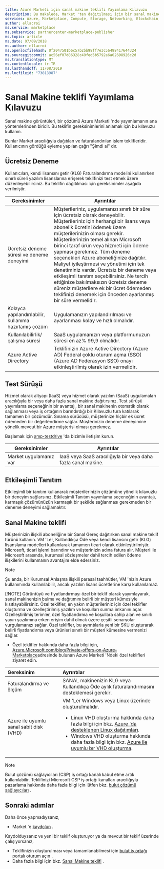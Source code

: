 ```yaml
---
title: Azure Marketi için sanal makine teklifi Yayımlama Kılavuzu
description: Bu makalede, Market 'ten dağıtılması için bir sanal makine ve yazılım ücretsiz deneme sürümü yayımlama gereksinimleri açıklanmaktadır.
services: Azure, Marketplace, Compute, Storage, Networking, Blockchain, Security
author: ellacroi
ms.service: marketplace
ms.subservice: partnercenter-marketplace-publisher
ms.topic: article
ms.date: 07/09/2018
ms.author: ellacroi
ms.openlocfilehash: 0f2047501b6c57b2bb98ff7e3c56498417644324
ms.sourcegitcommit: ac56ef07d86328c40fed5b5792a6a02698926c2d
ms.translationtype: MT
ms.contentlocale: tr-TR
ms.lasthandoff: 11/08/2019
ms.locfileid: "73818987"
---
```

# <a name="virtual-machine-offer-publishing-guide"></a>Sanal Makine teklifi Yayımlama Kılavuzu

Sanal makine görüntüleri, bir çözümü Azure Marketi 'nde yayımlamanın ana yöntemlerinden biridir. Bu teklifin gereksinimlerini anlamak için bu kılavuzu kullanın. 

Bunlar Market aracılığıyla dağıtılan ve faturalandırılan işlem teklifleridir. Kullanıcının gördüğü eyleme yapılan çağrı "Şimdi al" dır.

## <a name="free-trial"></a>Ücretsiz Deneme 

Kullanıcıları, kendi lisansını getir (KLG) Faturalandırma modelini kullanırken sınırlı süreli yazılım lisanslarına erişerek teklifinizi test etmek üzere düzenleyebilirsiniz. Bu teklifin dağıtılması için gereksinimler aşağıda verilmiştir. 

|Gereksinimler  |Ayrıntılar  |
|---------|---------|
|Ücretsiz deneme süresi ve deneme deneyimi     |   Müşterileriniz, uygulamanızı sınırlı bir süre için ücretsiz olarak deneyebilir. Müşterileriniz için herhangi bir lisans veya abonelik ücretini ödemek üzere müşterilerinizin olması gerekir. Müşterilerinizin temel alınan Microsoft birinci taraf ürün veya hizmeti için ödeme yapması gerekmez. Tüm deneme seçenekleri Azure aboneliğinize dağıtılır. Maliyet iyileştirmesi ve yönetimi için tek denetiminiz vardır. Ücretsiz bir deneme veya etkileşimli tanıtım seçebilirsiniz. Ne tercih ettiğinize bakılmaksızın ücretsiz deneme süreniz müşterilere ek bir ücret ödemeden teklifinizi denemek için önceden ayarlanmış bir süre vermelidir.|
|Kolayca yapılandırılabilir, kullanıma hazırlamış çözüm    |  Uygulamanızın yapılandırılması ve ayarlanması kolay ve hızlı olmalıdır.       |
|Kullanılabilirlik/çalışma süresi    |    SaaS uygulamanızın veya platformunuzun süresi en az% 99,9 olmalıdır.     |
|Azure Active Directory     |    Teklifinizin Azure Active Directory (Azure AD) Federal çoklu oturum açma (SSO) (Azure AD Federasyon SSO) onayı etkinleştirilmiş olarak izin vermelidir.     |

## <a name="test-drive"></a>Test Sürüşü

Hizmet olarak altyapı (IaaS) veya hizmet olarak yazılım (SaaS) uygulamaları aracılığıyla bir veya daha fazla sanal makine dağıtırsınız. Test sürüşü yayımlama seçeneğinin bir avantajı, bir sanal makinenin otomatik olarak sağlanması veya iş ortağının barındırdığı bir Kılavuzlu tura katılarak tamamen bir çözümdür. Sınama sürücüsü, müşterinize hiçbir ek ücret ödemeden bir değerlendirme sağlar. Müşterinizin deneme deneyimine yönelik mevcut bir Azure müşterisi olması gerekmez. 

Başlamak için [amp-testdrive](mailto:amp-testdrive@microsoft.com) 'da bizimle iletişim kurun. 

|Gereksinimler  |Ayrıntılar |
|---------|---------|
| Market uygulamanız var   |    IaaS veya SaaS aracılığıyla bir veya daha fazla sanal makine.      |

## <a name="interactive-demo"></a>Etkileşimli Tanıtım

Etkileşimli bir tanıtım kullanarak müşterilerinizin çözümüne yönelik kılavuzlu bir deneyim sağlarsınız. Etkileşimli Tanıtım yayımlama seçeneğinin avantajı, karmaşık çözümünüzün karmaşık bir şekilde sağlanması gerekmeden bir deneme deneyimi sağlamaktır. 

## <a name="virtual-machine-offer"></a>Sanal Makine teklifi

Müşterinizin ilişkili aboneliğine bir Sanal Gereç dağıtırken sanal makine teklif türünü kullanın. VM 'Ler, Kullandıkça Öde veya kendi lisansını getir (KLG) lisanslama modelleri kullanılarak tamamen ticari olarak etkinleştirilmiştir. Microsoft, ticari işlemi barındırır ve müşterinizin adına fatura alır. Müşteri ile Microsoft arasında, kurumsal sözleşmeler dahil tercih edilen ödeme ilişkilerini kullanmanın avantajını elde edersiniz.

> [!NOTE]
> Şu anda, bir Kurumsal Anlaşma ilişkili parasal taahhütler, VM 'nizin Azure kullanımında kullanılabilir, ancak yazılım lisans ücretlerine karşı kullanılamaz.  
> 
> [!NOTE]
> Görüntüyü ve fiyatlandırmayı özel bir teklif olarak yayımlayarak, sanal makinenizin bulma ve dağıtımını belirli bir müşteri kümesiyle kısıtlayabilirsiniz. Özel teklifler, en yakın müşterileriniz için özel teklifler oluşturma ve özelleştirilmiş yazılım ve koşulları sunma imkanını açar. Özelleştirilmiş terimler, özel fiyatlandırma ve koşullara sahip alan ve sınırlı yayın yazılımına erken erişim dahil olmak üzere çeşitli senaryolar vurgulamanızı sağlar. Özel teklifler, bu ayrıntılarla yeni bir SKU oluşturarak belirli fiyatlandırma veya ürünleri sınırlı bir müşteri kümesine vermenizi sağlar.  
> *   Özel teklifler hakkında daha fazla bilgi için, [Azure.Microsoft.com/blog/Private-offers-on-Azure-Marketplace](https://azure.microsoft.com/blog/private-offers-on-azure-marketplace)adresinde bulunan Azure Marketi 'Ndeki özel teklifleri ziyaret edin.  

| Gereksinim | Ayrıntılar |  
|:--- |:--- | 
| Faturalandırma ve ölçüm | SANAL makinenizin KLG veya Kullandıkça Öde aylık faturalandırmasını desteklemesi gerekir. |  
| Azure ile uyumlu sanal sabit disk (VHD) | VM 'Ler Windows veya Linux üzerinde oluşturulmalıdır. <ul> <li>Linux VHD oluşturma hakkında daha fazla bilgi için bkz. [Azure 'da desteklenen Linux dağıtımları](https://docs.microsoft.com/azure/virtual-machines/linux/endorsed-distros).</li> <li>Windows VHD oluşturma hakkında daha fazla bilgi için bkz. [Azure ile uyumlu bır VHD oluşturma](./cloud-partner-portal/virtual-machine/cpp-create-vhd.md).</li> </ul> |  

>[!Note]
>Bulut çözümü sağlayıcıları (CSP) iş ortağı kanalı kabul etme artık kullanılabilir.  Teklifinizi Microsoft CSP iş ortağı kanalları aracılığıyla pazarlama hakkında daha fazla bilgi için lütfen bkz. [bulut çözümü sağlayıcıları](./cloud-solution-providers.md) .

## <a name="next-steps"></a>Sonraki adımlar

Daha önce yapmadıysanız, 

- Market 'e [kaydolun](https://azuremarketplace.microsoft.com/sell) .

Kaydolduysanız ve yeni bir teklif oluşturuyor ya da mevcut bir teklif üzerinde çalışıyorsanız,

- Teklifinizin oluşturulması veya tamamlanabilmesi için [bulut iş ortağı portalı oturum açın](https://cloudpartner.azure.com) .
- Daha fazla bilgi için bkz. [Sanal Makine teklifi](https://docs.microsoft.com/azure/marketplace/cloud-partner-portal/virtual-machine/cpp-virtual-machine-offer) .
